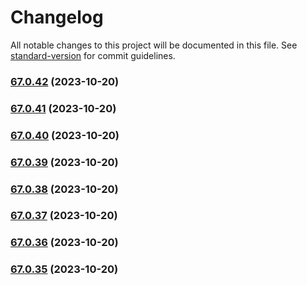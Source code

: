 # Changelog

All notable changes to this project will be documented in this file. See [standard-version](https://github.com/conventional-changelog/standard-version) for commit guidelines.

### [67.0.42](https://github.com/alex-lit/lint-kit/compare/v67.0.41...v67.0.42) (2023-10-20)

### [67.0.41](https://github.com/alex-lit/lint-kit/compare/v67.0.40...v67.0.41) (2023-10-20)

### [67.0.40](https://github.com/alex-lit/lint-kit/compare/v67.0.39...v67.0.40) (2023-10-20)

### [67.0.39](https://github.com/alex-lit/lint-kit/compare/v67.0.38...v67.0.39) (2023-10-20)

### [67.0.38](https://github.com/alex-lit/lint-kit/compare/v67.0.37...v67.0.38) (2023-10-20)

### [67.0.37](https://github.com/alex-lit/lint-kit/compare/v67.0.36...v67.0.37) (2023-10-20)

### [67.0.36](https://github.com/alex-lit/lint-kit/compare/v67.0.35...v67.0.36) (2023-10-20)

### [67.0.35](https://github.com/alex-lit/lint-kit/compare/v67.0.25...v67.0.35) (2023-10-20)
